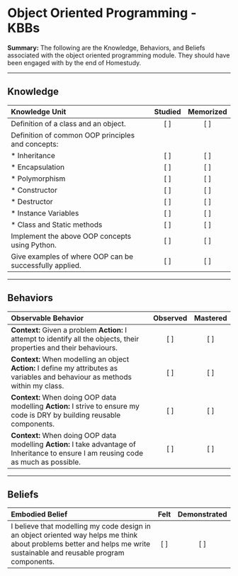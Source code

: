 # Object Oriented Programming - KBBs
**Summary:** The following are the Knowledge, Behaviors, and Beliefs associated with the object oriented programming module. They should have been engaged with by the end of Homestudy.


----------

## **Knowledge**


| Knowledge Unit   |      Studied      | Memorized |
|:-------------|:------------------:|:--------:|
| Definition of a class and an object. | [ ] | [ ]  |
| Definition of common OOP principles and concepts: | | |
| * Inheritance | [ ] | [ ]  |
| * Encapsulation    | [ ] | [ ]  |
| * Polymorphism      | [ ] | [ ]  |
| * Constructor      | [ ] | [ ]  |
| * Destructor | [ ] | [ ]  |
| * Instance Variables | [ ] | [ ]  |
| * Class and Static methods | [ ] | [ ]  |
| Implement the above OOP concepts using Python. | [ ] | [ ]  |
| Give examples of where OOP can be successfully applied. | [ ] | [ ]  |




----------


## **Behaviors**


| Observable Behavior   |      Observed      | Mastered |
|:-------------|:------------------:|:--------:|
| **Context:** Given a problem **Action:** I attempt to identify all the objects, their properties and their behaviours. | [ ] | [ ]  |
| **Context:** When modelling an object **Action:** I define my attributes as variables and behaviour as methods within my class. |   [ ]   |   [ ]  |
| **Context:** When doing OOP data modelling **Action:** I strive to ensure my code is DRY by building reusable components. |   [ ]   |   [ ]  |
| **Context:** When doing OOP data modelling **Action:** I take advantage of Inheritance to ensure I am reusing code as much as possible. |   [ ]   |   [ ]  |



----------


## **Beliefs**


| Embodied Belief   |      Felt      | Demonstrated |
|:-------------|:------------------:|:--------:|
| I believe that modelling my code design in an object oriented way helps me think about problems better and helps me write sustainable and reusable program components. | [ ] | [ ]  |


